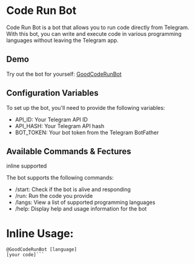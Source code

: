 Code Run Bot
================

Code Run Bot is a bot that allows you to run code directly from Telegram. With this bot, you can write and execute code in various programming languages without leaving the Telegram app.

Demo
-

Try out the bot for yourself: [GoodCodeRunBot](https://t.me/GoodCodeRunBot)

Configuration Variables
-

To set up the bot, you'll need to provide the following variables:

* API_ID: Your Telegram API ID
* API_HASH: Your Telegram API hash
* BOT_TOKEN: Your bot token from the Telegram BotFather

Available Commands & Fectures 
-
inline supported 

The bot supports the following commands:

* /start: Check if the bot is alive and responding
* /run: Run the code you provide
* /langs: View a list of supported programming languages
* /help: Display help and usage information for the bot

# Inline Usage:
```
@GoodCodeRunBot [language]
[your code]```
